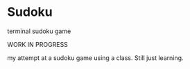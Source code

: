# Sudoku
terminal sudoku game

WORK IN PROGRESS

my attempt at a sudoku game using a class. Still just learning. 
